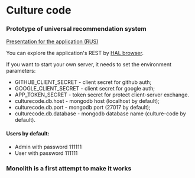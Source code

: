 # Culture code
### Prototype of universal recommendation system

[Presentation for the application (RUS)](https://docs.google.com/presentation/d/1cUl59krgvpcsEq2Wc1EIrS_UZ4sq9SHjbBTvhwYKAOs/edit#slide=id.g63172097ef_1_0)  

You can explore the application's REST by [HAL browser](https://culture-code-backend.herokuapp.com/browser/index.html#/).  
  

If you want to start your own server, it needs to set the environment parameters:
- GITHUB_CLIENT_SECRET - client secret for github auth;
- GOOGLE_CLIENT_SECRET - client secret for google auth;
- APP_TOKEN_SECRET    - token secret for protect client-server exchange.
- culturecode.db.host - mongodb host (localhost by default);
- culturecode.db.port - mongodb port (27017 by default);
- culturecode.db.database - mongodb database name (culture-code by default).

#### Users by default:
- Admin with password 111111
- User with password 111111

### Monolith is a first attempt to make it works
